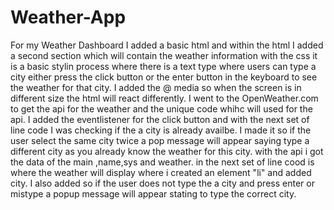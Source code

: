 # Weather-App
For my Weather Dashboard I added a basic html and within the html I added a second section which will contain the weather information with the css it is a basic stylin process where there is a text type where users can type a city either press the click button or the enter button in the keyboard to see the weather for that city. I added the @ media so when the screen is in different size the html will react differently. I went to the OpenWeather.com to get the api for the weather and the unique code whihc will used for the api. I added the eventlistener for the click button and with the next set of line code I was checking if the a city is already availbe. I made it so if the user select the same city twice a pop message will appear saying type a different city as you already know the weather for this city. with the api  i got the data of the main ,name,sys and weather. in the next set of line cood is where the weather will display where i created an element "li" and added city. I also added so if the user does not type the a city and press enter or  mistype a popup message will appear stating to type the correct city.